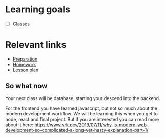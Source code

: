 # Learning goals
- [ ] Classes

# Relevant links
* [Preparation](preparation.md)
* [Homework](homework.md)
* [Lesson plan](lesson-plan.md)

## So what now
Your next class will be database, starting your descend into the backend.

For the frontend you have learned javascript, but not so much about the modern development workflow. We will be learning this when you get to node, react and final project. But if you are interested you can read more about it here: https://www.vrk.dev/2019/07/11/why-is-modern-web-development-so-complicated-a-long-yet-hasty-explanation-part-1/
